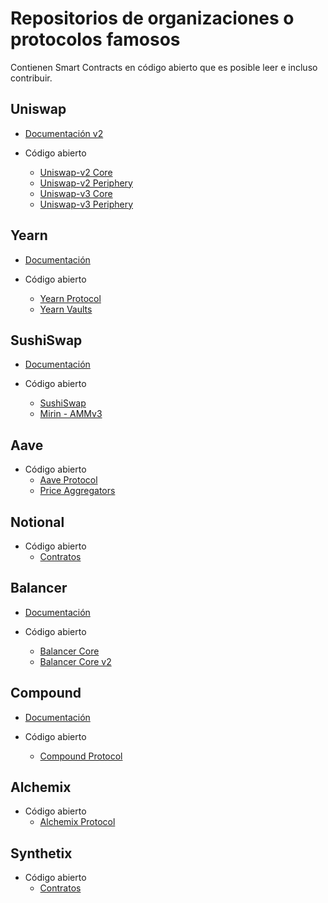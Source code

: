 # Repositorios de organizaciones o protocolos famosos

Contienen Smart Contracts en código abierto que es posible leer e incluso contribuir.

## Uniswap

* [Documentación v2](https://uniswap.org/docs/v2/)

* Código abierto
  - [Uniswap-v2 Core](https://github.com/Uniswap/uniswap-v2-core)
  - [Uniswap-v2 Periphery](https://github.com/Uniswap/uniswap-v2-periphery)
  - [Uniswap-v3 Core](https://github.com/Uniswap/uniswap-v3-core)
  - [Uniswap-v3 Periphery](https://github.com/Uniswap/uniswap-v3-periphery)

## Yearn

* [Documentación](https://docs.yearn.finance/)

* Código abierto
  - [Yearn Protocol](https://github.com/yearn/yearn-protocol)
  - [Yearn Vaults](https://github.com/yearn/yearn-vaults)

## SushiSwap

* [Documentación](https://docs.sushipro.io/)

* Código abierto
  - [SushiSwap](https://github.com/sushiswap/sushiswap)
  - [Mirin - AMMv3](https://github.com/sushiswap/mirin)

## Aave

* Código abierto
  - [Aave Protocol](https://github.com/aave/aave-protocol)
  - [Price Aggregators](https://github.com/aave/price-aggregators)

## Notional

* Código abierto
  - [Contratos](https://github.com/notional-finance/contracts)

## Balancer

* [Documentación](https://balancer.gitbook.io/balancer/)

* Código abierto
  - [Balancer Core](https://github.com/balancer-labs/balancer-core)
  - [Balancer Core v2](https://github.com/balancer-labs/balancer-core-v2)

## Compound

* [Documentación](https://compound.finance/docs)

* Código abierto
  - [Compound Protocol](https://github.com/compound-finance/compound-protocol)


## Alchemix

* Código abierto
  - [Alchemix Protocol](https://github.com/alchemix-finance/alchemix-protocol)

## Synthetix

* Código abierto
  - [Contratos](https://github.com/Synthetixio/synthetix)